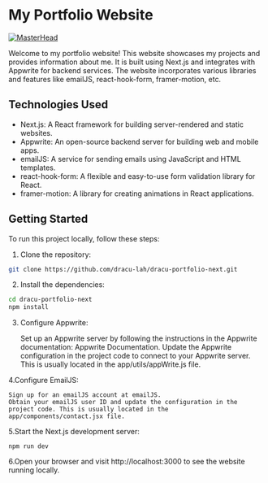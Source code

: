 # My Portfolio Website
[![MasterHead](https://github-production-user-asset-6210df.s3.amazonaws.com/110589548/248020706-d6ab55e5-5c13-4bcb-b4ed-fba8b7af6e43.png?X-Amz-Algorithm=AWS4-HMAC-SHA256&X-Amz-Credential=AKIAIWNJYAX4CSVEH53A%2F20230622%2Fus-east-1%2Fs3%2Faws4_request&X-Amz-Date=20230622T182258Z&X-Amz-Expires=300&X-Amz-Signature=3d3fc50182300f879006134f60da1ac8fc64e779ac07bcc54c089c18827fb339&X-Amz-SignedHeaders=host&actor_id=110589548&key_id=0&repo_id=654341221)](https://dracufolio.vercel.app/)

Welcome to my portfolio website! This website showcases my projects and provides information about me. It is built using Next.js and integrates with Appwrite for backend services. The website incorporates various libraries and features like emailJS, react-hook-form, framer-motion, etc.

## Technologies Used

- Next.js: A React framework for building server-rendered and static websites.
- Appwrite: An open-source backend server for building web and mobile apps.
- emailJS: A service for sending emails using JavaScript and HTML templates.
- react-hook-form: A flexible and easy-to-use form validation library for React.
- framer-motion: A library for creating animations in React applications.

## Getting Started

To run this project locally, follow these steps:

1. Clone the repository:

```bash
git clone https://github.com/dracu-lah/dracu-portfolio-next.git

```
2. Install the dependencies:

```bash
cd dracu-portfolio-next
npm install
```

3. Configure Appwrite:

    Set up an Appwrite server by following the instructions in the Appwrite documentation: Appwrite Documentation.
    Update the Appwrite configuration in the project code to connect to your Appwrite server. This is usually located in the app/utils/appWrite.js file.

4.Configure EmailJS:

    Sign up for an emailJS account at emailJS.
    Obtain your emailJS user ID and update the configuration in the project code. This is usually located in the app/components/contact.jsx file.

5.Start the Next.js development server:
  ```
  npm run dev
  ```

6.Open your browser and visit http://localhost:3000 to see the website running locally.
